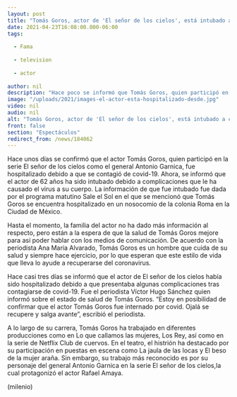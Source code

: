 ```yaml
---
layout: post
title: "Tomás Goros, actor de 'El señor de los cielos', está intubado a causa del covid-19"
date: 2021-04-23T16:08:00.000-06:00
tags:
  
  - Fama
  
  - television
  
  - actor
  
author: nil
description: "Hace poco se informó que Tomás Goros, quien participó en El señor de lo cielos se contagió de covid-19; ahora el actor está intubado por secuelas del virus. "
image: "/uploads/2021/images-el-actor-esta-hospitalizado-desde.jpg"
video: nil
audio: nil
alt: "Tomás Goros, actor de 'El señor de los cielos', está intubado a causa del covid-19"
front: false
section: "Espectáculos"
redirect_from: /news/184062
---
```


Hace unos días se confirmó que el actor Tomás Goros, quien participó en la serie El señor de los cielos como el general Antonio Garnica, fue hospitalizado debido a que se contagió de covid-19. Ahora, se informó que el actor de 62 años ha sido intubado debido a complicaciones que le ha causado el virus a su cuerpo. La información de que fue intubado fue dada por el programa matutino Sale el Sol en el que se mencionó que Tomás Goros se encuentra hospitalizado en un nosocomio de la colonia Roma en la Ciudad de México.

Hasta el momento, la familia del actor no ha dado más información al respecto, pero están a la espera de que la salud de Tomás Goros mejore para así poder hablar con los medios de comunicación. De acuerdo con la periodista Ana María Alvarado, Tomás Goros es un hombre que cuida de su salud y siempre hace ejercicio, por lo que esperan que este estilo de vida que lleva lo ayude a recuperarse del coronavirus. 

Hace casi tres días se informó que el actor de El señor de los cielos había sido hospitalizado debido a que presentaba algunas complicaciones tras contagiarse de covid-19. Fue el periodista Víctor Hugo Sánchez quien informó sobre el estado de salud de Tomás Goros. “Estoy en posibilidad de confirmar que el actor Tomás Goros fue internado por covid. Ojalá se recupere y salga avante”, escribió el periodista. 

A lo largo de su carrera, Tomás Goros ha trabajado en diferentes producciones como en Lo que callamos las mujeres, Los Rey, así como en la serie de Netflix Club de cuervos. En el teatro, el histrión ha destacado por su participación en puestas en escena como La jaula de las locas y El beso de la mujer araña. Sin embargo, su trabajo más reconocido es por su personaje del general Antonio Garnica en la serie El señor de los cielos,la cual protagonizó el actor Rafael Amaya. 

(milenio)
